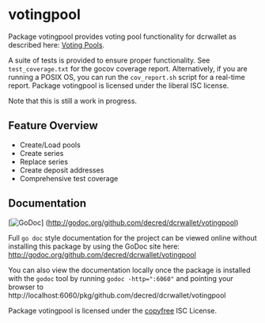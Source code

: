 votingpool
========

Package votingpool provides voting pool functionality for dcrwallet as
described here:
[Voting Pools](http://opentransactions.org/wiki/index.php?title=Category:Voting_Pools).

A suite of tests is provided to ensure proper functionality.  See
`test_coverage.txt` for the gocov coverage report.  Alternatively, if you are
running a POSIX OS, you can run the `cov_report.sh` script for a real-time
report.  Package votingpool is licensed under the liberal ISC license.

Note that this is still a work in progress.

## Feature Overview

- Create/Load pools
- Create series
- Replace series
- Create deposit addresses
- Comprehensive test coverage

## Documentation

[![GoDoc](https://godoc.org/github.com/decred/dcrwallet/votingpool?status.png)]
(http://godoc.org/github.com/decred/dcrwallet/votingpool)

Full `go doc` style documentation for the project can be viewed online without
installing this package by using the GoDoc site here:
http://godoc.org/github.com/decred/dcrwallet/votingpool

You can also view the documentation locally once the package is installed with
the `godoc` tool by running `godoc -http=":6060"` and pointing your browser to
http://localhost:6060/pkg/github.com/decred/dcrwallet/votingpool

Package votingpool is licensed under the [copyfree](http://copyfree.org) ISC
License.
